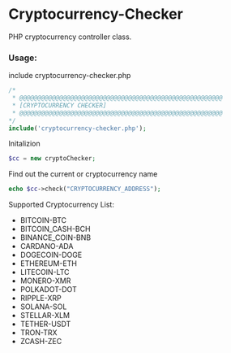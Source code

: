 # Cryptocurrency-Checker
PHP cryptocurrency controller class.

### Usage:
include cryptocurrency-checker.php
```php
/*
 * @@@@@@@@@@@@@@@@@@@@@@@@@@@@@@@@@@@@@@@@@@@@@@@@@@@@@@@@
 * [CRYPTOCURRENCY CHECKER]
 * @@@@@@@@@@@@@@@@@@@@@@@@@@@@@@@@@@@@@@@@@@@@@@@@@@@@@@@@
*/
include('cryptocurrency-checker.php');
```
Initalizion
```php
$cc = new cryptoChecker;
```
Find out the current or cryptocurrency name
```php
echo $cc->check("CRYPTOCURRENCY_ADDRESS");
```
Supported Cryptocurrency List:
- BITCOIN-BTC
- BITCOIN_CASH-BCH
- BINANCE_COIN-BNB
- CARDANO-ADA
- DOGECOIN-DOGE
- ETHEREUM-ETH
- LITECOIN-LTC
- MONERO-XMR
- POLKADOT-DOT
- RIPPLE-XRP
- SOLANA-SOL
- STELLAR-XLM
- TETHER-USDT
- TRON-TRX
- ZCASH-ZEC
